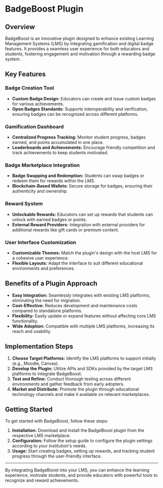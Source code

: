 # BadgeBoost Plugin

## Overview

BadgeBoost is an innovative plugin designed to enhance existing Learning Management Systems (LMS) by integrating gamification and digital badge features. It provides a seamless user experience for both educators and students, fostering engagement and motivation through a rewarding badge system.

## Key Features

### Badge Creation Tool
- **Custom Badge Design:** Educators can create and issue custom badges for various achievements.
- **Open Badges Standards:** Supports interoperability and verification, ensuring badges can be recognized across different platforms.

### Gamification Dashboard
- **Centralized Progress Tracking:** Monitor student progress, badges earned, and points accumulated in one place.
- **Leaderboards and Achievements:** Encourage friendly competition and track achievements to keep students motivated.

### Badge Marketplace Integration
- **Badge Swapping and Redemption:** Students can swap badges or redeem them for rewards within the LMS.
- **Blockchain-Based Wallets:** Secure storage for badges, ensuring their authenticity and ownership.

### Reward System
- **Unlockable Rewards:** Educators can set up rewards that students can unlock with earned badges or points.
- **External Reward Providers:** Integration with external providers for additional rewards like gift cards or premium content.

### User Interface Customization
- **Customizable Themes:** Match the plugin's design with the host LMS for a cohesive user experience.
- **Flexible Layouts:** Adapt the interface to suit different educational environments and preferences.

## Benefits of a Plugin Approach

- **Easy Integration:** Seamlessly integrates with existing LMS platforms, eliminating the need for migration.
- **Cost-Effective:** Reduces development and maintenance costs compared to standalone platforms.
- **Flexibility:** Easily update or expand features without affecting core LMS functionality.
- **Wide Adoption:** Compatible with multiple LMS platforms, increasing its reach and usability.

## Implementation Steps

1. **Choose Target Platforms:** Identify the LMS platforms to support initially (e.g., Moodle, Canvas).
2. **Develop the Plugin:** Utilize APIs and SDKs provided by the target LMS platforms to integrate BadgeBoost.
3. **Test and Refine:** Conduct thorough testing across different environments and gather feedback from early adopters.
4. **Market and Distribute:** Promote the plugin through educational technology channels and make it available on relevant marketplaces.

## Getting Started

To get started with BadgeBoost, follow these steps:

1. **Installation:** Download and install the BadgeBoost plugin from the respective LMS marketplace.
2. **Configuration:** Follow the setup guide to configure the plugin settings according to your institution's needs.
3. **Usage:** Start creating badges, setting up rewards, and tracking student progress through the user-friendly interface.

---

By integrating BadgeBoost into your LMS, you can enhance the learning experience, motivate students, and provide educators with powerful tools to recognize and reward achievements.
